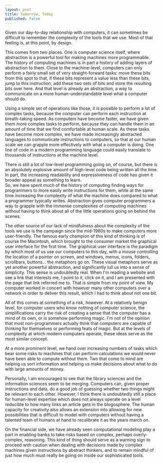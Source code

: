 ```yaml
---
layout: post
title: Tomorrow, Today
published: false
---
```


Given our day-to-day relationship with computers, it can sometimes be difficult to remember the complexity of the tools that we use. Most of that feeling is, at this point, by design.

This comes from two places. One is computer science itself, where abstraction is a powerful tool for making machines more programmable. The history of computing machines is in part a history of adding layers of abstraction to them. Close to the machine-level, computers can only perform a fairly small set of very straight-forward tasks: move these bits from this spot to that, if these bits represent a value less than these bits, jump to this instruction, add these two sets of bits and store the resulting bits over here. And that level is already an abstraction, a way to communicate on a more human-understandable level what a computer should do.

Using a simple set of operations like those, it is possible to perform a lot of complex tasks, because the computer can perform each instruction at breath-taking speed. As computers have become faster, we have given them more complex tasks to perform, because they can handle them in an amount of time that we find comfortable at human scale. As these tasks have become more complex, we have made increasingly abstracted languages to communicate instructions to computers, so that at our human scale we can grapple more effectively with what a computer is doing. One line of code in a modern programming language could easily translate to thousands of instructions at the machine level.

<aside>
There is still a lot of low-level programming going on, of course, but there is an absolutely explosive amount of high-level code being written all the time. In part, the increasing readability and expressiveness of code has given it broader appeal as something to learn.

</aside>
So, we have spent much of the history of computing finding ways for programmers to more easily write instructions for them, while at the same time increasing the complexity of what the machine does compared to what a programmer typically writes. Abstraction gives computer programmers a way to grapple with the immense complexities of computing machines without having to think about all of the little operations going on behind the scenes.

The other source of our lack of mindfulness about the complexity of the tools we use is the campaign since the mid-1980s to make computers more user-friendly. The famous early champion of this kind of thinking is of course the Macintosh, which brought to the consumer market the graphical user interface for the first time. The graphical user interface is the paradigm by which most of us use our computers to this day, with a mouse controlling the location of a pointer on screen, and windows, menus, icons, folders, scrollbars, buttons... the metaphors go on. These visual metaphors serve as yet another powerful abstraction, and significantly lull us into a sense of simplicity. This sense is undoubtedly real. When I'm reading a website and see a link that interests me, I point to it, click on it, and I am presented with the page that link referred me to. That is simple from my point of view. My computer worked in concert with however many other computers over a network in order to deliver this result, which I had to think about not one bit.

All of this comes at something of a risk, however. At a relatively benign level, for computer users who know nothing of computer science, the simplifications carry the risk of creating a sense that the computer has a mind of its own, or is somehow performing magic. I'm not of the opinion that most non-programmers actually think that computers are capable of thinking for themselves or performing feats of magic. But at the levels of complexity at which modern computers operate, these ideas serve as the most similar concept.

At a more prominent level, we hand over increasing numbers of tasks which bear some risks to machines that can perform calculations we would never have been able to compute without them. Two that come to mind are helping us sort information and helping us make decisions about what to do with large amounts of money.

Personally, I am encouraged to see that the library sciences and the information sciences seem to be merging. Computers can, given proper instructions and data, do a good job of guessing whether two things might be relevant to each other. However, I think there is undoubtedly still a place for human-level expertise which does not always operate on a level reducible to how many links an article gets in the blogosphere. The human capacity for creativity also allows an extension into allowing for new possibilities that is difficult to model with computers without having a talented team of humans at hand to recalibrate it as the years march on.

On the financial side, we have already seen computational modeling play a part in enabling banks to take risks based on complex, perhaps overly-complex, reasoning. This kind of thing should serve as a warning sign to proceed with caution when dealing with decisions made by complex machines given instructions by abstract thinkers, and to remain mindful of just how much must really be going on inside our sophisticated tools.
